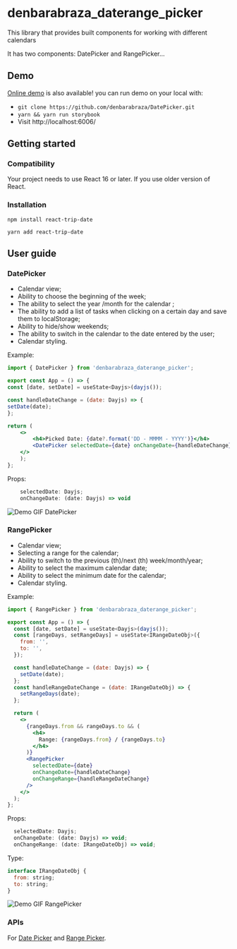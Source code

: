 # denbarabraza_daterange_picker

This library that provides built components for working with different calendars

It has two components: DatePicker and RangePicker...

## Demo

[Online demo](https://denbarabraza-picker.vercel.app) is also available! you can run demo on your local with:

- `git clone https://github.com/denbarabraza/DatePicker.git`
- `yarn && yarn run storybook`
- Visit http://localhost:6006/

## Getting started

### Compatibility

Your project needs to use React 16 or later. If you use older version of React.

### Installation

`npm install react-trip-date`

`yarn add react-trip-date`

## User guide

### DatePicker

- Calendar view;
- Ability to choose the beginning of the week;
- The ability to select the year /month for the calendar ;
- The ability to add a list of tasks when clicking on a certain day and save them to localStorage;
- Ability to hide/show weekends;
- The ability to switch in the calendar to the date entered by the user;
- Calendar styling.

Example:

``` jsx
import { DatePicker } from 'denbarabraza_daterange_picker';

export const App = () => {
const [date, setDate] = useState<Dayjs>(dayjs());

const handleDateChange = (date: Dayjs) => {
setDate(date);
};

return (
    <>
        <h4>Picked Date: {date?.format('DD - MMMM - YYYY')}</h4>
        <DatePicker selectedDate={date} onChangeDate={handleDateChange} />
    </>
    );
};
```

Props:

``` jsx
    selectedDate: Dayjs;
    onChangeDate: (date: Dayjs) => void
```

![Demo GIF DatePicker](<img src="https://imgur.com/A9NBbyC"/>)

### RangePicker

- Calendar view;
- Selecting a range for the calendar;
- Ability to switch to the previous (th)/next (th) week/month/year;
- Ability to select the maximum calendar date;
- Ability to select the minimum date for the calendar;
- Calendar styling.

Example:

``` jsx
import { RangePicker } from 'denbarabraza_daterange_picker';

export const App = () => {
  const [date, setDate] = useState<Dayjs>(dayjs());
  const [rangeDays, setRangeDays] = useState<IRangeDateObj>({
    from: '',
    to: '',
  });

  const handleDateChange = (date: Dayjs) => {
    setDate(date);
  };
  const handleRangeDateChange = (date: IRangeDateObj) => {
    setRangeDays(date);
  };

  return (
    <>
      {rangeDays.from && rangeDays.to && (
        <h4>
          Range: {rangeDays.from} / {rangeDays.to}
        </h4>
      )}
      <RangePicker
        selectedDate={date}
        onChangeDate={handleDateChange}
        onChangeRange={handleRangeDateChange}
      />
    </>
  );
};
```

Props:

``` jsx
  selectedDate: Dayjs;
  onChangeDate: (date: Dayjs) => void;
  onChangeRange: (date: IRangeDateObj) => void;
```

Type:

``` jsx
interface IRangeDateObj {
  from: string;
  to: string;
}
```

![Demo GIF RangePicker](<img src="https://imgur.com/B6MpCJ7"/> )

### APIs

For [Date Picker](https://denbarabraza-picker.vercel.app/?path=/story/reactcomponentlibrary-datepicker--date-picker-stories)
and [Range Picker](https://denbarabraza-picker.vercel.app/?path=/story/reactcomponentlibrary-rangepicker--range-picker-stories).



